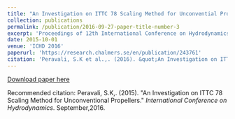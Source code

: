 ```yaml
---
title: "An Investigation on ITTC 78 Scaling Method for Unconvential Propellers"
collection: publications
permalink: /publication/2016-09-27-paper-title-number-3
excerpt: 'Proceedings of 12th International Conference on Hydrodynamics, ICHD 2016'
date: 2015-10-01
venue: 'ICHD 2016'
paperurl: 'https://research.chalmers.se/en/publication/243761'
citation: 'Peravali, S.K et al.,. (2016). &quot;An Investigation on ITTC 78 Scaling Method for Unconventional Propellers.&quot; <i>International Conference on Hydrodynamics</i>. September, 2016.'
---
```


[Download paper here](https://research.chalmers.se/en/publication/243761)

Recommended citation: Peravali, S.K,. (2015). &quot;An Investigation on ITTC 78 Scaling Method for Unconventional Propellers.&quot; <i>International Conference on Hydrodynamics</i>. September,2016.
